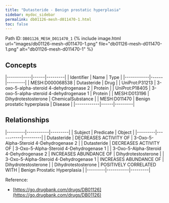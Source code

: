 ```yaml
---
title: "Dutasteride - Benign prostatic hyperplasia"
sidebar: mydoc_sidebar
permalink: db01126-mesh-d011470-1.html
toc: false 
---
```



Path ID: `DB01126_MESH_D011470_1`
{% include image.html url="images/db01126-mesh-d011470-1.png" file="db01126-mesh-d011470-1.png" alt="db01126-mesh-d011470-1" %}

## Concepts

|------------|------|---------|
| Identifier | Name | Type    |
|------------|------|---------|
| MESH:D000068538 | Dutasteride | Drug |
| UniProt:P31213 | 3-oxo-5-alpha-steroid 4-dehydrogenase 2 | Protein |
| UniProt:P18405 | 3-oxo-5-alpha-steroid 4-dehydrogenase 1 | Protein |
| MESH:D013196 | Dihydrotestosterone | ChemicalSubstance |
| MESH:D011470 | Benign prostatic hyperplasia | Disease |
|------------|------|---------|

## Relationships

|---------|-----------|---------|
| Subject | Predicate | Object  |
|---------|-----------|---------|
| Dutasteride | DECREASES ACTIVITY OF | 3-Oxo-5-Alpha-Steroid 4-Dehydrogenase 2 |
| Dutasteride | DECREASES ACTIVITY OF | 3-Oxo-5-Alpha-Steroid 4-Dehydrogenase 1 |
| 3-Oxo-5-Alpha-Steroid 4-Dehydrogenase 2 | INCREASES ABUNDANCE OF | Dihydrotestosterone |
| 3-Oxo-5-Alpha-Steroid 4-Dehydrogenase 1 | INCREASES ABUNDANCE OF | Dihydrotestosterone |
| Dihydrotestosterone | POSITIVELY CORRELATED WITH | Benign Prostatic Hyperplasia |
|---------|-----------|---------|

Reference: 
  - [https://go.drugbank.com/drugs/DB01126](https://go.drugbank.com/drugs/DB01126)
